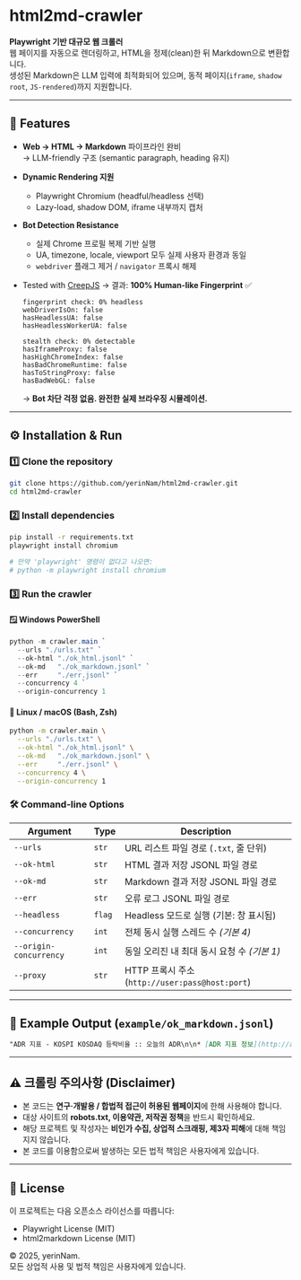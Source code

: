 # html2md-crawler

**Playwright 기반 대규모 웹 크롤러**  
웹 페이지를 자동으로 렌더링하고, HTML을 정제(clean)한 뒤 Markdown으로 변환합니다.  
생성된 Markdown은 LLM 입력에 최적화되어 있으며, 동적 페이지(`iframe`, `shadow root`, `JS-rendered`)까지 지원합니다.

---

## 🚀 Features

- **Web → HTML → Markdown** 파이프라인 완비  
  → LLM-friendly 구조 (semantic paragraph, heading 유지)  
- **Dynamic Rendering 지원**
  - Playwright Chromium (headful/headless 선택)
  - Lazy-load, shadow DOM, iframe 내부까지 캡처  
- **Bot Detection Resistance**
  - 실제 Chrome 프로필 복제 기반 실행
  - UA, timezone, locale, viewport 모두 실제 사용자 환경과 동일
  - `webdriver` 플래그 제거 / `navigator` 프록시 해제  

- Tested with [CreepJS](https://abrahamjuliot.github.io/creepjs/) 
  → 결과: **100% Human-like Fingerprint** ✅  

  ```text
  fingerprint check: 0% headless  
  webDriverIsOn: false  
  hasHeadlessUA: false  
  hasHeadlessWorkerUA: false  

  stealth check: 0% detectable  
  hasIframeProxy: false  
  hasHighChromeIndex: false  
  hasBadChromeRuntime: false  
  hasToStringProxy: false  
  hasBadWebGL: false
  ```
  → **Bot 차단 걱정 없음. 완전한 실제 브라우징 시뮬레이션.**

---

## ⚙️ Installation & Run

### 1️⃣ Clone the repository
```bash
git clone https://github.com/yerinNam/html2md-crawler.git
cd html2md-crawler
```

### 2️⃣ Install dependencies
``` bash
pip install -r requirements.txt
playwright install chromium

# 만약 'playwright' 명령이 없다고 나오면:
# python -m playwright install chromium
```

### 3️⃣ Run the crawler

#### 🪟 Windows PowerShell
```powershell
python -m crawler.main `
  --urls "./urls.txt" `
  --ok-html "./ok_html.jsonl" `
  --ok-md   "./ok_markdown.jsonl" `
  --err     "./err.jsonl" `
  --concurrency 4 `
  --origin-concurrency 1
```

#### 🐧 Linux / macOS (Bash, Zsh)
``` bash
python -m crawler.main \
  --urls "./urls.txt" \
  --ok-html "./ok_html.jsonl" \
  --ok-md   "./ok_markdown.jsonl" \
  --err     "./err.jsonl" \
  --concurrency 4 \
  --origin-concurrency 1
```


### 🛠️ Command-line Options

| Argument | Type | Description |
|-----------|------|-------------|
| `--urls` | `str` | URL 리스트 파일 경로 (`.txt`, 줄 단위) |
| `--ok-html` | `str` | HTML 결과 저장 JSONL 파일 경로 |
| `--ok-md` | `str` | Markdown 결과 저장 JSONL 파일 경로 |
| `--err` | `str` | 오류 로그 JSONL 파일 경로 |
| `--headless` | `flag` | Headless 모드로 실행 (기본: 창 표시됨) |
| `--concurrency` | `int` | 전체 동시 실행 스레드 수 *(기본 4)* |
| `--origin-concurrency` | `int` | 동일 오리진 내 최대 동시 요청 수 *(기본 1)* |
| `--proxy` | `str` | HTTP 프록시 주소 (`http://user:pass@host:port`) |

---

## 🧾 Example Output (`example/ok_markdown.jsonl`)

``` markdown
"ADR 지표 - KOSPI KOSDAQ 등락비율 :: 오늘의 ADR\n\n* [ADR 지표 정보](http://adrinfo.kr/)\n\n* [오늘의 ADR](http://adrinfo.kr/)\n\n* [차트](http://adrinfo.kr/chart)\n\n* [ADR이란?](http://adrinfo.kr/about)\n\n* [후원하기](http://adrinfo.kr/donate)\n\n##### ADR Today\n\n한국증시의 등락비율 정보를 제공합니다.\n\nKOSPI\n\n2025-10-27 (12:30)\n\n## 84.08%\n (▲ \n 4.64)\n\n| 2025-10-24 | 79.44 (▲ 4.17) |\n| --- | --- |\n| 2025-10-23 | 75.27 (▼ 6.09) |\n\nKOSDAQ\n\n2025-10-27 (12:30)\n\n## 74.36%\n (▲ \n 2.04)\n\n| 2025-10-24 | 72.32 (▲ 1.02) |\n| --- | --- |\n| 2025-10-23 | 71.30 (▼ 6.27) |\n\n© 2018. ADRINFO All rights reserved.\n\n"
```
---

## ⚠️ 크롤링 주의사항 (Disclaimer)

- 본 코드는 **연구·개발용 / 합법적 접근이 허용된 웹페이지**에 한해 사용해야 합니다.  
- 대상 사이트의 **robots.txt, 이용약관, 저작권 정책**을 반드시 확인하세요.  
- 해당 프로젝트 및 작성자는 **비인가 수집, 상업적 스크래핑, 제3자 피해**에 대해 책임지지 않습니다.  
- 본 코드를 이용함으로써 발생하는 모든 법적 책임은 사용자에게 있습니다.

---

## 🪪 License

이 프로젝트는 다음 오픈소스 라이선스를 따릅니다:
- Playwright License (MIT)
- html2markdown License (MIT)

© 2025, yerinNam.  
모든 상업적 사용 및 법적 책임은 사용자에게 있습니다.
  
